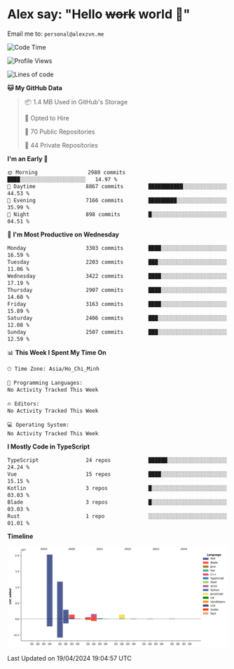 # Alex say: "Hello ~~work~~ world 🐾"
Email me to: `personal@alexzvn.me`

<!--START_SECTION:waka-->
![Code Time](http://img.shields.io/badge/Code%20Time-1%2C066%20hrs%2055%20mins-blue)

![Profile Views](http://img.shields.io/badge/Profile%20Views-0-blue)

![Lines of code](https://img.shields.io/badge/From%20Hello%20World%20I%27ve%20Written-40.3%20million%20lines%20of%20code-blue)

**🐱 My GitHub Data** 

> 📦 1.4 MB Used in GitHub's Storage 
 > 
> 💼 Opted to Hire
 > 
> 📜 70 Public Repositories 
 > 
> 🔑 44 Private Repositories 
 > 
**I'm an Early 🐤** 

```text
🌞 Morning                2980 commits        ████░░░░░░░░░░░░░░░░░░░░░   14.97 % 
🌆 Daytime                8867 commits        ███████████░░░░░░░░░░░░░░   44.53 % 
🌃 Evening                7166 commits        █████████░░░░░░░░░░░░░░░░   35.99 % 
🌙 Night                  898 commits         █░░░░░░░░░░░░░░░░░░░░░░░░   04.51 % 
```
📅 **I'm Most Productive on Wednesday** 

```text
Monday                   3303 commits        ████░░░░░░░░░░░░░░░░░░░░░   16.59 % 
Tuesday                  2203 commits        ███░░░░░░░░░░░░░░░░░░░░░░   11.06 % 
Wednesday                3422 commits        ████░░░░░░░░░░░░░░░░░░░░░   17.19 % 
Thursday                 2907 commits        ████░░░░░░░░░░░░░░░░░░░░░   14.60 % 
Friday                   3163 commits        ████░░░░░░░░░░░░░░░░░░░░░   15.89 % 
Saturday                 2406 commits        ███░░░░░░░░░░░░░░░░░░░░░░   12.08 % 
Sunday                   2507 commits        ███░░░░░░░░░░░░░░░░░░░░░░   12.59 % 
```


📊 **This Week I Spent My Time On** 

```text
🕑︎ Time Zone: Asia/Ho_Chi_Minh

💬 Programming Languages: 
No Activity Tracked This Week

🔥 Editors: 
No Activity Tracked This Week

💻 Operating System: 
No Activity Tracked This Week
```

**I Mostly Code in TypeScript** 

```text
TypeScript               24 repos            ██████░░░░░░░░░░░░░░░░░░░   24.24 % 
Vue                      15 repos            ████░░░░░░░░░░░░░░░░░░░░░   15.15 % 
Kotlin                   3 repos             █░░░░░░░░░░░░░░░░░░░░░░░░   03.03 % 
Blade                    3 repos             █░░░░░░░░░░░░░░░░░░░░░░░░   03.03 % 
Rust                     1 repo              ░░░░░░░░░░░░░░░░░░░░░░░░░   01.01 % 
```



**Timeline**

![Lines of Code chart](https://raw.githubusercontent.com/alexzvn/alexzvn/main/assets/bar_graph.png)


 Last Updated on 19/04/2024 19:04:57 UTC
<!--END_SECTION:waka-->
